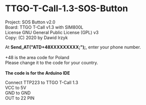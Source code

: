 # TTGO-T-Call-1.3-SOS-Button

Project: SOS Button v2.0<br>
Board: TTGO T-Call v1.3 with SIM800L<br>
License GNU General Public License (GPL) v3<br>
Copy: (C) 2020 by Dawid Irzyk


At <b>Send_AT("ATD+48XXXXXXXXX;");</b>, enter your phone number.
<br><br>
+48 is the area code for Poland<br>
Please change it to the code for your country.
<br><br>
<b>The code is for the Arduino IDE</b>
<br>

Connect TTP223 to TTGO T-Call 1.3<br>
VCC to 5V<br>
GND to GND<br>
OUT to 22 PIN

